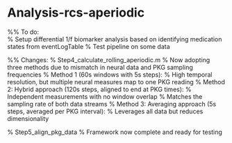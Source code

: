 # Analysis-rcs-aperiodic  

%% To do:  
% Setup differential 1/f biomarker analysis based on identifying medication states from eventLogTable
% Test pipeline on some data  

%% Changes:
% Step4_calculate_rolling_aperiodic.m
% Now adopting three methods due to mismatch in neural data and PKG sampling frequencies
% Method 1 (60s windows with 5s steps):
% High temporal resolution, but multiple neural measures map to one PKG reading
% Method 2: Hybrid approach (120s steps, aligned to end at PKG times):
% Independent measurements with no window overlap
% Matches the sampling rate of both data streams
% Method 3: Averaging approach (5s steps, averaged per PKG interval):
% Leverages all data but reduces dimensionality

% Step5_align_pkg_data
% Framework now complete and ready for testing
